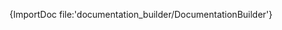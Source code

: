[//]: # (This file was generated from: doc/templates/01-Documentation-Builder.mdt using the documentation_builder package on: 2021-08-15 15:49:59.132912.)
{ImportDoc file:'documentation_builder/DocumentationBuilder'}